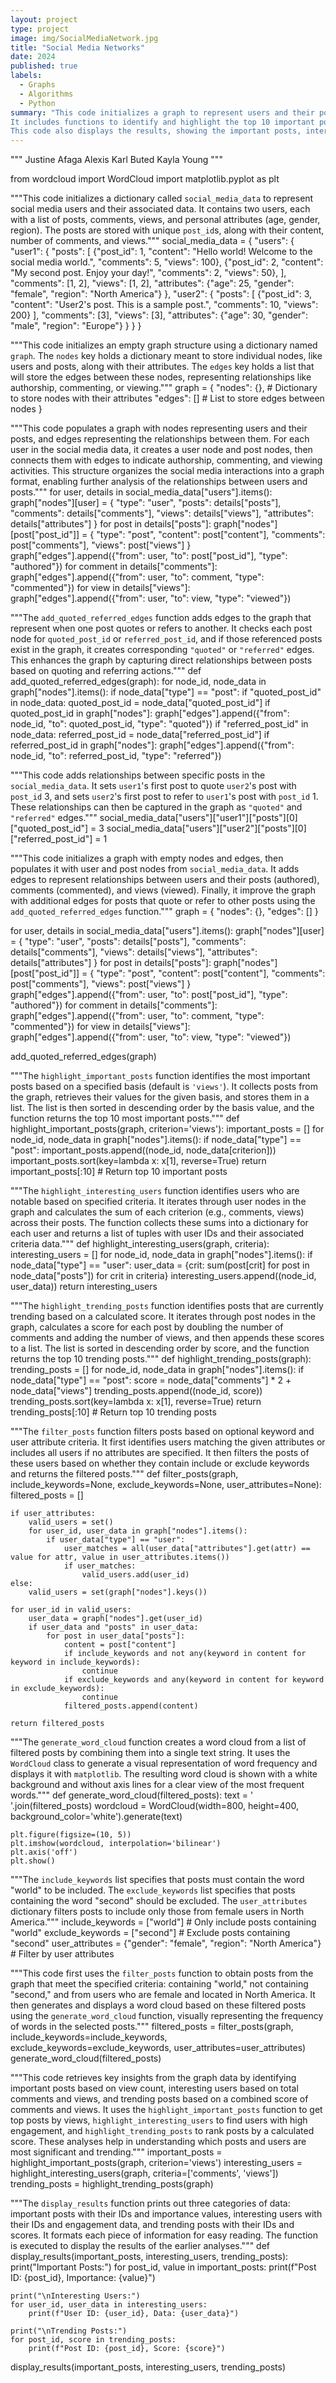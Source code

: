 ```yaml
---
layout: project
type: project
image: img/SocialMediaNetwork.jpg
title: "Social Media Networks"
date: 2024
published: true
labels:
  - Graphs
  - Algorithms
  - Python
summary: "This code initializes a graph to represent users and their posts, adding nodes for users and posts and creating edges for relationships like authorship, comments, and views.
It includes functions to identify and highlight the top 10 important posts, interesting users, and trending posts based on comments and views. Additionally, it adds edges for quoted or referred posts.
This code also displays the results, showing the important posts, interesting users, and trending posts."
---
```

"""
    Justine Afaga
    Alexis Karl Buted
    Kayla Young
"""

from wordcloud import WordCloud
import matplotlib.pyplot as plt

"""This code initializes a dictionary called `social_media_data` to represent social media users and their associated data. 
It contains two users, each with a list of posts, comments, views, and personal attributes (age, gender, region). 
The posts are stored with unique `post_id`s, along with their content, number of comments, and views."""
social_media_data = {
    "users": {
        "user1": {
            "posts": [
                {"post_id": 1, "content": "Hello world! Welcome to the social media world.", "comments": 5, "views": 100},
                {"post_id": 2, "content": "My second post. Enjoy your day!", "comments": 2, "views": 50},
            ],
            "comments": [1, 2],
            "views": [1, 2],
            "attributes": {"age": 25, "gender": "female", "region": "North America"}
        },
        "user2": {
            "posts": [
                {"post_id": 3, "content": "User2's post. This is a sample post.", "comments": 10, "views": 200}
            ],
            "comments": [3],
            "views": [3],
            "attributes": {"age": 30, "gender": "male", "region": "Europe"}
        }
    }
}

"""This code initializes an empty graph structure using a dictionary named `graph`. The `nodes` key holds a dictionary 
meant to store individual nodes, like users and posts, along with their attributes. The `edges` key holds a list 
that will store the edges between these nodes, representing relationships like authorship, commenting, or viewing."""
graph = {
    "nodes": {},  # Dictionary to store nodes with their attributes
    "edges": []   # List to store edges between nodes
}

"""This code populates a graph with nodes representing users and their posts, and edges representing the relationships
between them. For each user in the social media data, it creates a user node and post nodes, then connects them 
with edges to indicate authorship, commenting, and viewing activities. This structure organizes the social media 
interactions into a graph format, enabling further analysis of the relationships between users and posts."""
for user, details in social_media_data["users"].items():
    graph["nodes"][user] = {
        "type": "user",
        "posts": details["posts"],
        "comments": details["comments"],
        "views": details["views"],
        "attributes": details["attributes"]
    }
    for post in details["posts"]:
        graph["nodes"][post["post_id"]] = {
            "type": "post",
            "content": post["content"],
            "comments": post["comments"],
            "views": post["views"]
        }
        graph["edges"].append({"from": user, "to": post["post_id"], "type": "authored"})
    for comment in details["comments"]:
        graph["edges"].append({"from": user, "to": comment, "type": "commented"})
    for view in details["views"]:
        graph["edges"].append({"from": user, "to": view, "type": "viewed"})

"""The `add_quoted_referred_edges` function adds edges to the graph that represent when one post quotes or
refers to another. It checks each post node for `quoted_post_id` or `referred_post_id`, and if those 
referenced posts exist in the graph, it creates corresponding `"quoted"` or `"referred"` edges. This 
enhances the graph by capturing direct relationships between posts based on quoting and referring actions."""
def add_quoted_referred_edges(graph):
    for node_id, node_data in graph["nodes"].items():
        if node_data["type"] == "post":
            if "quoted_post_id" in node_data:
                quoted_post_id = node_data["quoted_post_id"]
                if quoted_post_id in graph["nodes"]:
                    graph["edges"].append({"from": node_id, "to": quoted_post_id, "type": "quoted"})
            if "referred_post_id" in node_data:
                referred_post_id = node_data["referred_post_id"]
                if referred_post_id in graph["nodes"]:
                    graph["edges"].append({"from": node_id, "to": referred_post_id, "type": "referred"})

"""This code adds relationships between specific posts in the `social_media_data`. It sets `user1`'s first 
post to quote `user2`'s post with `post_id` 3, and sets `user2`'s first post to refer to `user1`'s post 
with `post_id` 1. These relationships can then be captured in the graph as `"quoted"` and `"referred"` edges."""
social_media_data["users"]["user1"]["posts"][0]["quoted_post_id"] = 3
social_media_data["users"]["user2"]["posts"][0]["referred_post_id"] = 1

"""This code initializes a graph with empty nodes and edges, then populates it with user and post nodes 
from `social_media_data`. It adds edges to represent relationships between users and their posts (authored), 
comments (commented), and views (viewed). Finally, it improve the graph with additional edges for posts 
that quote or refer to other posts using the `add_quoted_referred_edges` function."""
graph = {
    "nodes": {},
    "edges": []
}

for user, details in social_media_data["users"].items():
    graph["nodes"][user] = {
        "type": "user",
        "posts": details["posts"],
        "comments": details["comments"],
        "views": details["views"],
        "attributes": details["attributes"]
    }
    for post in details["posts"]:
        graph["nodes"][post["post_id"]] = {
            "type": "post",
            "content": post["content"],
            "comments": post["comments"],
            "views": post["views"]
        }
        graph["edges"].append({"from": user, "to": post["post_id"], "type": "authored"})
    for comment in details["comments"]:
        graph["edges"].append({"from": user, "to": comment, "type": "commented"})
    for view in details["views"]:
        graph["edges"].append({"from": user, "to": view, "type": "viewed"})

add_quoted_referred_edges(graph)

"""The `highlight_important_posts` function identifies the most important posts based on a specified 
basis (default is `'views'`). It collects posts from the graph, retrieves their values for the given 
basis, and stores them in a list. The list is then sorted in descending order by the basis value, 
and the function returns the top 10 most important posts."""
def highlight_important_posts(graph, criterion='views'):
    important_posts = []
    for node_id, node_data in graph["nodes"].items():
        if node_data["type"] == "post":
            important_posts.append((node_id, node_data[criterion]))
    important_posts.sort(key=lambda x: x[1], reverse=True)
    return important_posts[:10]  # Return top 10 important posts

"""The `highlight_interesting_users` function identifies users who are notable based on specified criteria. 
It iterates through user nodes in the graph and calculates the sum of each criterion (e.g., comments, views) 
across their posts. The function collects these sums into a dictionary for each user and returns a list of 
tuples with user IDs and their associated criteria data."""
def highlight_interesting_users(graph, criteria):
    interesting_users = []
    for node_id, node_data in graph["nodes"].items():
        if node_data["type"] == "user":
            user_data = {crit: sum(post[crit] for post in node_data["posts"]) for crit in criteria}
            interesting_users.append((node_id, user_data))
    return interesting_users

"""The `highlight_trending_posts` function identifies posts that are currently trending based on a calculated score. 
It iterates through post nodes in the graph, calculates a score for each post by doubling the number of comments 
and adding the number of views, and then appends these scores to a list. The list is sorted in descending order 
by score, and the function returns the top 10 trending posts."""
def highlight_trending_posts(graph):
    trending_posts = []
    for node_id, node_data in graph["nodes"].items():
        if node_data["type"] == "post":
            score = node_data["comments"] * 2 + node_data["views"]
            trending_posts.append((node_id, score))
    trending_posts.sort(key=lambda x: x[1], reverse=True)
    return trending_posts[:10]  # Return top 10 trending posts

"""The `filter_posts` function filters posts based on optional keyword and user attribute criteria. It first identifies 
users matching the given attributes or includes all users if no attributes are specified. It then filters the posts 
of these users based on whether they contain include or exclude keywords and returns the filtered posts."""
def filter_posts(graph, include_keywords=None, exclude_keywords=None, user_attributes=None):
    filtered_posts = []
    
    if user_attributes:
        valid_users = set()
        for user_id, user_data in graph["nodes"].items():
            if user_data["type"] == "user":
                user_matches = all(user_data["attributes"].get(attr) == value for attr, value in user_attributes.items())
                if user_matches:
                    valid_users.add(user_id)
    else:
        valid_users = set(graph["nodes"].keys())
    
    for user_id in valid_users:
        user_data = graph["nodes"].get(user_id)
        if user_data and "posts" in user_data:
            for post in user_data["posts"]:
                content = post["content"]
                if include_keywords and not any(keyword in content for keyword in include_keywords):
                    continue
                if exclude_keywords and any(keyword in content for keyword in exclude_keywords):
                    continue
                filtered_posts.append(content)
    
    return filtered_posts

"""The `generate_word_cloud` function creates a word cloud from a list of filtered posts by combining them into 
a single text string. It uses the `WordCloud` class to generate a visual representation of word frequency and 
displays it with `matplotlib`. The resulting word cloud is shown with a white background and without axis 
lines for a clear view of the most frequent words."""
def generate_word_cloud(filtered_posts):
    text = ' '.join(filtered_posts)
    wordcloud = WordCloud(width=800, height=400, background_color='white').generate(text)
    
    plt.figure(figsize=(10, 5))
    plt.imshow(wordcloud, interpolation='bilinear')
    plt.axis('off')
    plt.show()

"""The `include_keywords` list specifies that posts must contain the word "world" to be included. 
The `exclude_keywords` list specifies that posts containing the word "second" should be excluded. 
The `user_attributes` dictionary filters posts to include only those from female users in North America."""
include_keywords = ["world"]  # Only include posts containing "world"
exclude_keywords = ["second"]  # Exclude posts containing "second"
user_attributes = {"gender": "female", "region": "North America"}  # Filter by user attributes

"""This code first uses the `filter_posts` function to obtain posts from the graph that meet the specified
criteria: containing "world," not containing "second," and from users who are female and located in
North America. It then generates and displays a word cloud based on these filtered posts using the 
`generate_word_cloud` function, visually representing the frequency of words in the selected posts."""
filtered_posts = filter_posts(graph, include_keywords=include_keywords, exclude_keywords=exclude_keywords, user_attributes=user_attributes)
generate_word_cloud(filtered_posts)

"""This code retrieves key insights from the graph data by identifying important posts based on view count, 
interesting users based on total comments and views, and trending posts based on a combined score of comments 
and views. It uses the `highlight_important_posts` function to get top posts by views, `highlight_interesting_users` 
to find users with high engagement, and `highlight_trending_posts` to rank posts by a calculated score. 
These analyses help in understanding which posts and users are most significant and trending."""
important_posts = highlight_important_posts(graph, criterion='views')
interesting_users = highlight_interesting_users(graph, criteria=['comments', 'views'])
trending_posts = highlight_trending_posts(graph)

"""The `display_results` function prints out three categories of data: important posts with their IDs and 
importance values, interesting users with their IDs and engagement data, and trending posts with their IDs 
and scores. It formats each piece of information for easy reading. The function is executed to display the 
results of the earlier analyses."""
def display_results(important_posts, interesting_users, trending_posts):
    print("Important Posts:")
    for post_id, value in important_posts:
        print(f"Post ID: {post_id}, Importance: {value}")

    print("\nInteresting Users:")
    for user_id, user_data in interesting_users:
        print(f"User ID: {user_id}, Data: {user_data}")

    print("\nTrending Posts:")
    for post_id, score in trending_posts:
        print(f"Post ID: {post_id}, Score: {score}")

display_results(important_posts, interesting_users, trending_posts)
